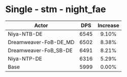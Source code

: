 # Single - stm - night_fae
| Actor | DPS | Increase |
|---|:---:|:---:|
|Niya-NTB-DE|6545|9.10%|
|Dreamweaver-FoB-DE_MD|6502|8.38%|
|Dreamweaver-FoB_SB-DE|6491|8.21%|
|Niya-NTP-DE|6316|5.29%|
|Base|5999|0.00%|
